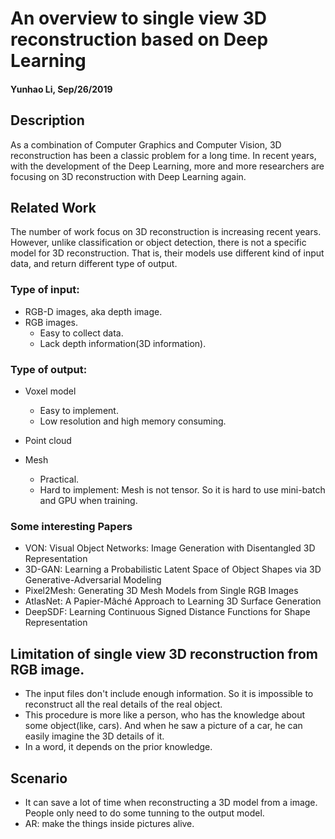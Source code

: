 # An overview to single view 3D reconstruction based on Deep Learning

#### Yunhao Li, Sep/26/2019

## Description

As a combination of Computer Graphics and Computer Vision, 3D reconstruction has been a classic problem for a long time. In recent years, with the development of the Deep Learning, more and more researchers are focusing on 3D reconstruction with Deep Learning again. 

## Related Work

The number of work focus on 3D reconstruction is increasing recent years. However, unlike classification or object detection, there is not a specific model for 3D reconstruction. That is, their models use different kind of input data, and return different type of output.

### Type of input: 

+ RGB-D images, aka depth image.
+ RGB images.
  + Easy to collect data.
  + Lack depth information(3D information).

### Type of output:

+ Voxel model
  + Easy to implement.
  + Low resolution and high memory consuming.

+ Point cloud
+ Mesh
  + Practical.
  + Hard to implement: Mesh is not tensor. So it is hard to use mini-batch and GPU when training.

### Some interesting Papers

+ VON: Visual Object Networks: Image Generation with Disentangled 3D Representation
+ 3D-GAN: Learning a Probabilistic Latent Space of Object Shapes via 3D Generative-Adversarial Modeling
+ Pixel2Mesh: Generating 3D Mesh Models from Single RGB Images
+ AtlasNet: A Papier-Mâché Approach to Learning 3D Surface Generation 
+ DeepSDF: Learning Continuous Signed Distance Functions for Shape Representation

## Limitation of single view 3D reconstruction from RGB image.

+ The input files don't include enough information. So it is impossible to reconstruct all the real details of the real object.
+ This procedure is more like a person, who has the knowledge about some object(like, cars). And when he saw a picture of a car, he can easily imagine the 3D details of it. 
+ In a word, it depends on the prior knowledge. 

## Scenario

+ It can save a lot of time when reconstructing a 3D model from a image. People only need to do some tunning to the output model.
+ AR: make the things inside pictures alive.